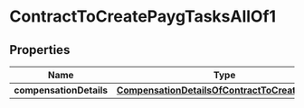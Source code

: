 

# ContractToCreatePaygTasksAllOf1


## Properties

| Name | Type | Description | Notes |
|------------ | ------------- | ------------- | -------------|
|**compensationDetails** | [**CompensationDetailsOfContractToCreateShared**](CompensationDetailsOfContractToCreateShared.md) |  |  |




